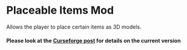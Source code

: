 # Placeable Items Mod
Allows the player to place certain items as 3D models.

#### Please look at the [Curseforge post](http://minecraft.curseforge.com/mc-mods/227951-placeableitems) for details on the current version
